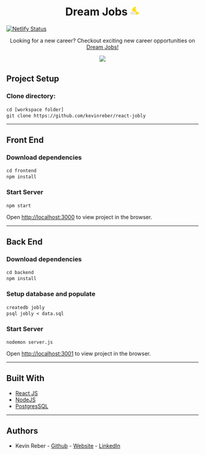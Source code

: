 <h1 align="center">
Dream Jobs <img src="frontend/src/images/logo.png" alt="logo" style="width:25px;">
</h1>

[![Netlify Status](https://api.netlify.com/api/v1/badges/ca917803-c709-4744-9444-5e1abf0f49ee/deploy-status)](https://app.netlify.com/sites/gallant-leakey-b85924/deploys)

<p align="center">
Looking for a new career? Checkout exciting new career opportunities on <a href="https://gallant-leakey-b85924.netlify.app/login" target="_blank">Dream Jobs!</a>
</p>

<p align="center">
<img src="screenshots/dream-jobs.gif">
</p>

## Project Setup
### Clone directory:
```
cd [workspace folder]
git clone https://github.com/kevinreber/react-jobly
```

---

## Front End
### Download dependencies
```
cd frontend
npm install
```

### Start Server
```
npm start
```
Open [http://localhost:3000](http://localhost:3000) to view project in the browser.

---

## Back End
### Download dependencies
```
cd backend
npm install
```

### Setup database and populate
```
createdb jobly
psql jobly < data.sql
```

### Start Server
```
nodemon server.js
```
Open [http://localhost:3001](http://localhost:3001) to view project in the browser.

---

## Built With
* [React JS](https://github.com/facebook/create-react-app)
* [NodeJS]()
* [PostgresSQL](https://www.postgresql.org/)

---

## Authors
* Kevin Reber - [Github](https://github.com/kevinreber) - [Website](https://www.kevinreber.dev/) - [LinkedIn](https://www.linkedin.com/in/kevin-reber-6a663860/)